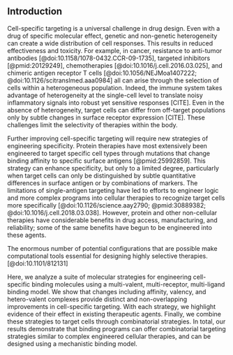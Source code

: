 ## Introduction

<!-- Targeting specific cell populations is a universal challenge in protein therapies. -->

Cell-specific targeting is a universal challenge in drug design. Even with a drug of specific molecular effect, genetic and non-genetic heterogeneity can create a wide distribution of cell responses. This results in reduced effectiveness and toxicity. For example, in cancer, resistance to anti-tumor antibodies [@doi:10.1158/1078-0432.CCR-09-1735], targeted inhibitors [@pmid:20129249], chemotherapies [@doi:10.1016/j.cell.2016.03.025], and chimeric antigen receptor T cells [@doi:10.1056/NEJMoa1407222; @doi:10.1126/scitranslmed.aaa0984] all can arise through the selection of cells within a heterogeneous population. Indeed, the immune system takes advantage of heterogeneity at the single-cell level to translate noisy inflammatory signals into robust yet sensitive responses [CITE]. Even in the absence of heterogeneity, target cells can differ from off-target populations only by subtle changes in surface receptor expression [CITE]. These challenges limit the selectivity of therapies within the body.

<!-- Need alternative strategies for engineering specificity. -->

Further improving cell-specific targeting will require new strategies of engineering specificity. Protein therapies have most extensively been engineered to target specific cell types through mutations that change binding affinity to specific surface antigens [@pmid:25992859]. This strategy can enhance specificity, but only to a limited degree, particularly when target cells can only be distinguished by subtle quantitative differences in surface antigen or by combinations of markers. The limitations of single-antigen targeting have led to efforts to engineer logic and more complex programs into cellular therapies to recognize target cells more specifically [@doi:10.1126/science.aay2790; @pmid:30889382; @doi:10.1016/j.cell.2018.03.038]. However, protein and other non-cellular therapies have considerable benefits in drug access, manufacturing, and reliability; some of the same benefits have begun to be engineered into these agents.

<!-- We need computational models to make sense of this. -->
The enormous number of potential configurations that are possible make computational tools essential for designing highly selective therapies. <!-- TODO: Finish. --> [@doi:10.1101/812131]



Here, we analyze a suite of molecular strategies for engineering cell-specific binding molecules using a multi-valent, multi-receptor, multi-ligand binding model. We show that changes including affinity, valency, and hetero-valent complexes provide distinct and non-overlapping improvements in cell-specific targeting. With each strategy, we highlight evidence of their effect in existing therapeutic agents. Finally, we combine these strategies to target cells through combinatorial strategies. In total, our results demonstrate that binding programs can offer combinatorial targeting strategies similar to complex engineered cellular therapies, and can be designed using a mechanistic binding model.
